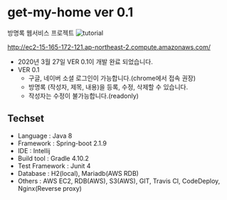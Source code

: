 # get-my-home ver 0.1 
방명록 웹서비스 프로젝트
![tutorial](https://user-images.githubusercontent.com/28779618/77906987-d969cc00-72c3-11ea-834c-cd886d8f7cb9.gif)

http://ec2-15-165-172-121.ap-northeast-2.compute.amazonaws.com/

- 2020년 3월 27일 VER 0.1이 개발 완료 되었습니다.
- VER 0.1  
    - 구글, 네이버 소셜 로그인이 가능합니다.(chrome에서 접속 권장)
    - 방명록 (작성자, 제목, 내용)을 등록, 수정, 삭제할 수 있습니다.
    - 작성자는 수정이 불가능합니다.(readonly)

## Techset  
- Language : Java 8  
- Framework : Spring-boot 2.1.9   
- IDE : Intellij  
- Build tool : Gradle 4.10.2
- Test Framework : Junit 4  
- Database : H2(local), Mariadb(AWS RDB)  
- Others : AWS EC2, RDB(AWS), S3(AWS), GIT, Travis CI, CodeDeploy, Nginx(Reverse proxy)
